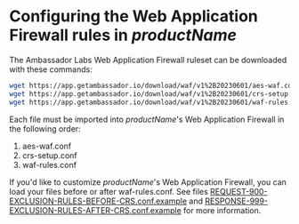 # Configuring the Web Application Firewall rules in $productName$

The Ambassador Labs Web Application Firewall ruleset can be downloaded with these commands:

```bash
wget https://app.getambassador.io/download/waf/v1%2B20230601/aes-waf.conf
wget https://app.getambassador.io/download/waf/v1%2B20230601/crs-setup.conf
wget https://app.getambassador.io/download/waf/v1%2B20230601/waf-rules.conf
```

Each file must be imported into $productName$'s Web Application Firewall in the following order:

1. aes-waf.conf
2. crs-setup.conf
3. waf-rules.conf

If you'd like to customize $productName$'s Web Application Firewall, you can load your files before or after waf-rules.conf.  See files [REQUEST-900-EXCLUSION-RULES-BEFORE-CRS.conf.example](https://github.com/coreruleset/coreruleset/blob/v4.0/dev/rules/REQUEST-900-EXCLUSION-RULES-BEFORE-CRS.conf.example) and [RESPONSE-999-EXCLUSION-RULES-AFTER-CRS.conf.example](https://github.com/coreruleset/coreruleset/blob/v4.0/dev/rules/RESPONSE-999-EXCLUSION-RULES-AFTER-CRS.conf.example) for more information.

